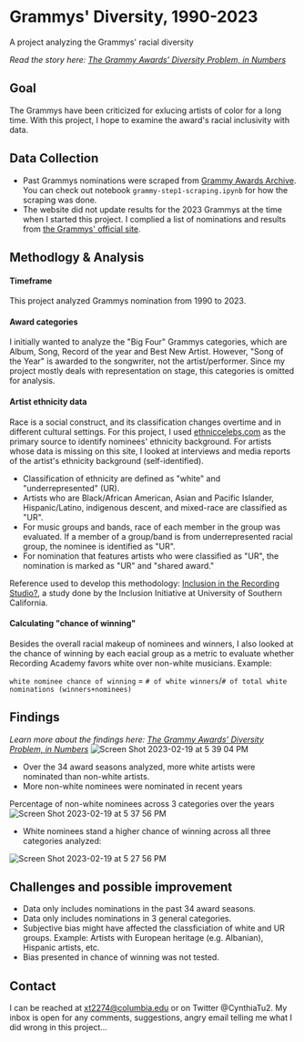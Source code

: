 # Grammys' Diversity, 1990-2023
A project analyzing the Grammys' racial diversity

*Read the story here: [The Grammy Awards’ Diversity Problem, in Numbers](https://xinyitu.github.io/grammys/)*
## Goal
The Grammys have been criticized for exlucing artists of color for a long time. With this project, I hope to examine the award's racial inclusivity with data. 

## Data Collection
- Past Grammys nominations were scraped from [Grammy Awards Archive](https://totalmusicawards.com/grammy-awards-winners-archive/). You can check out notebook `grammy-step1-scraping.ipynb` for how the scraping was done.
- The website did not update results for the 2023 Grammys at the time when I started this project. I complied a list of nominations and results from [the Grammys' official site](https://www.grammy.com/news/2023-grammy-nominations-complete-winners-nominees-list).
## Methodlogy & Analysis
#### Timeframe
This project analyzed Grammys nomination from 1990 to 2023.

#### Award categories
I initially wanted to analyze the "Big Four" Grammys categories, which are Album, Song, Record of the year and Best New Artist.
However, "Song of the Year" is awarded to the songwriter, not the artist/performer. Since my project mostly deals with representation on stage, this categories is omitted for analysis.

#### Artist ethnicity data
Race is a social construct, and its classification changes overtime and in different cultural settings. For this project, I used [ethniccelebs.com](https://ethnicelebs.com/) as the primary source to identify nominees' ethnicity background. For artists whose data is missing on this site, I looked at interviews and media reports of the artist's ethnicity background (self-identified).
- Classification of ethnicity are defined as "white" and "underrepresented" (UR). 
- Artists who are Black/African American, Asian and Pacific Islander, Hispanic/Latino, indigenous descent, and mixed-race are classified as "UR".
- For music groups and bands, race of each member in the group was evaluated. If a member of a group/band is from underrepresented racial group, the nominee is identified as "UR".
- For nomination that features artists who were classified as "UR", the nomination is marked as "UR" and "shared award."

Reference used to develop this methodology: [Inclusion in the Recording Studio?](https://assets.uscannenberg.org/docs/aii-inclusion-recording-studio-20200117.pdf), a study done by the Inclusion Initiative at University of Southern California.

#### Calculating "chance of winning"
Besides the overall racial makeup of nominees and winners, I also looked at the chance of winning by each eacial group as a metric to evaluate whether Recording Academy favors white over non-white musicians. 
Example:

`white nominee chance of winning` = `# of white winners`/`# of total white nominations (winners+nominees)`


## Findings
*Learn more about the findings here: [The Grammy Awards’ Diversity Problem, in Numbers](https://xinyitu.github.io/grammys/)*
![Screen Shot 2023-02-19 at 5 39 04 PM](https://user-images.githubusercontent.com/116761432/219979510-63f89e96-0feb-493d-a2ec-f6b5beeb76fe.png)

- Over the 34 award seasons analyzed, more white artists were nominated than non-white artists.
- More non-white nominees were nominated in recent years

Percentage of non-white nominees across 3 categories over the years
![Screen Shot 2023-02-19 at 5 37 56 PM](https://user-images.githubusercontent.com/116761432/219979463-8ba0b4d8-b81e-4443-ad50-10ef3c10f754.png)

- White nominees stand a higher chance of winning across all three categories analyzed:

![Screen Shot 2023-02-19 at 5 27 56 PM](https://user-images.githubusercontent.com/116761432/219978934-d327af0c-ba11-40a9-a6e4-e6fad131a492.png)


## Challenges and possible improvement
- Data only includes nominations in the past 34 award seasons.
- Data only includes nominations in 3 general categories.
- Subjective bias might have affected the classficiation of white and UR groups. Example:  Artists with European heritage (e.g. Albanian), Hispanic artists, etc.
- Bias presented in chance of winning was not tested.
## Contact
I can be reached at xt2274@columbia.edu or on Twitter @CynthiaTu2. My inbox is open for any comments, suggestions, angry email telling me what I did wrong in this project... 

